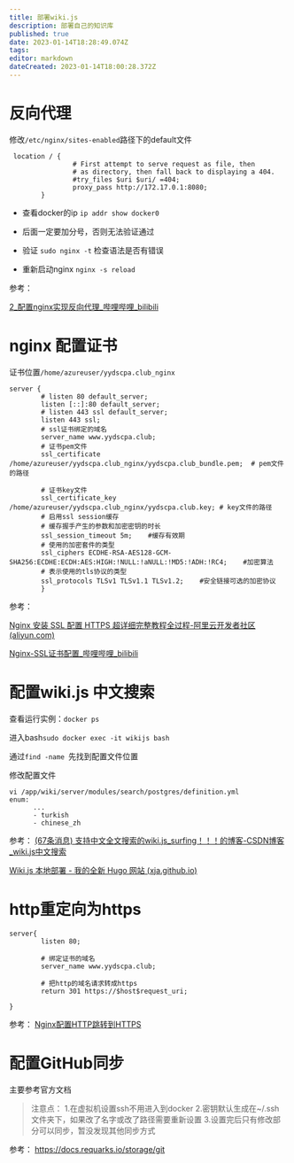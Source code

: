 ```yaml
---
title: 部署wiki.js
description: 部署自己的知识库
published: true
date: 2023-01-14T18:28:49.074Z
tags: 
editor: markdown
dateCreated: 2023-01-14T18:00:28.372Z
---
```


# 反向代理

修改`/etc/nginx/sites-enabled`路径下的default文件

```
 location / {
                # First attempt to serve request as file, then
                # as directory, then fall back to displaying a 404.
                #try_files $uri $uri/ =404;
                proxy_pass http://172.17.0.1:8080;
        }
```

- 查看docker的ip `ip addr show docker0` 
- 后面一定要加分号，否则无法验证通过

- 验证 `sudo nginx -t`  检查语法是否有错误

- 重新启动nginx `nginx -s reload` 

参考：

[2_配置nginx实现反向代理_哔哩哔哩_bilibili](https://www.bilibili.com/video/BV1mU4y1g74Y/?p=2&vd_source=4246d5faa0e7abd672adc236259eee2e)

# nginx 配置证书



证书位置`/home/azureuser/yydscpa.club_nginx` 

```
server {
        # listen 80 default_server;
        listen [::]:80 default_server;
        # listen 443 ssl default_server;
        listen 443 ssl;
        # ssl证书绑定的域名
        server_name www.yydscpa.club;
        # 证书pem文件
        ssl_certificate /home/azureuser/yydscpa.club_nginx/yydscpa.club_bundle.pem;  # pem文件的路径

        # 证书key文件
        ssl_certificate_key /home/azureuser/yydscpa.club_nginx/yydscpa.club.key; # key文件的路径
        # 启用ssl session缓存
        # 缓存握手产生的参数和加密密钥的时长
        ssl_session_timeout 5m;    #缓存有效期
        # 使用的加密套件的类型
        ssl_ciphers ECDHE-RSA-AES128-GCM-SHA256:ECDHE:ECDH:AES:HIGH:!NULL:!aNULL:!MD5:!ADH:!RC4;    #加密算法
        # 表示使用的tls协议的类型
        ssl_protocols TLSv1 TLSv1.1 TLSv1.2;    #安全链接可选的加密协议
        }
```

参考：

[Nginx 安装 SSL 配置 HTTPS 超详细完整教程全过程-阿里云开发者社区 (aliyun.com)](https://developer.aliyun.com/article/766958)

[Nginx-SSL证书配置_哔哩哔哩_bilibili](https://www.bilibili.com/video/BV1jd4y1X7we/?spm_id_from=333.337.search-card.all.click&vd_source=4246d5faa0e7abd672adc236259eee2e)

# 配置wiki.js 中文搜索

查看运行实例：`docker ps` 

进入bash`sudo docker exec -it wikijs bash` 

通过`find -name `先找到配置文件位置

修改配置文件

```
vi /app/wiki/server/modules/search/postgres/definition.yml
enum:
      ...
      - turkish
      - chinese_zh
```
参考：
[(67条消息) 支持中文全文搜索的wiki.js_surfing！！！的博客-CSDN博客_wiki.js中文搜索](https://blog.csdn.net/placidLife/article/details/115313314)


[Wiki.js 本地部署 - 我的全新 Hugo 网站 (xja.github.io)](https://xja.github.io/wikijs-deployment/)

# http重定向为https

```
server{
        listen 80;

        # 绑定证书的域名
        server_name www.yydscpa.club;

        # 把http的域名请求转成https
        return 301 https://$host$request_uri;

}
```
参考：	
[Nginx配置HTTP跳转到HTTPS](https://juejin.cn/post/7044911075480829959)


# 配置GitHub同步

主要参考官方文档
>注意点：
>1.在虚拟机设置ssh不用进入到docker
>2.密钥默认生成在~/.ssh 文件夹下，如果改了名字或改了路径需要重新设置
>3.设置完后只有修改部分可以同步，暂没发现其他同步方式


参考：
https://docs.requarks.io/storage/git










